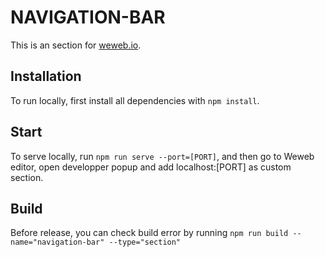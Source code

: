 # NAVIGATION-BAR

This is an section for [weweb.io](https://www.weweb.io/).

## Installation

To run locally, first install all dependencies with `npm install`.

## Start

To serve locally, run `npm run serve --port=[PORT]`, and then go to Weweb editor, open developper popup and add localhost:[PORT] as custom section.

## Build

Before release, you can check build error by running `npm run build --name="navigation-bar" --type="section"`
